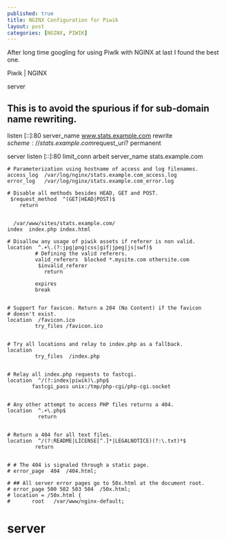 ```yaml
---
published: true
title: NGINX Configuration for Piwik
layout: post
categories: [NGINX, PIWIK]
---
```

After long time googling for using Piwlk with NGINX at last I found the best one.


Piwik | NGINX


server 
   ## This is to avoid the spurious if for sub-domain name rewriting.
   listen [::]:80
   server_name www.stats.example.com
   rewrite  $scheme://stats.example.com$request_uri? permanent


server 
    listen [::]:80
    limit_conn arbeit 
    server_name stats.example.com

    # Parameterization using hostname of access and log filenames.
    access_log  /var/log/nginx/stats.example.com_access.log
    error_log   /var/log/nginx/stats.example.com_error.log

    # Disable all methods besides HEAD, GET and POST.
     $request_method  ^(GET|HEAD|POST)$  
        return 
    

      /var/www/sites/stats.example.com/
    index  index.php index.html

    # Disallow any usage of piwik assets if referer is non valid.
    location  ^.+\.(?:jpg|png|css|gif|jpeg|js|swf)$ 
             # Defining the valid referers.
             valid_referers  blocked *.mysite.com othersite.com
              $invalid_referer  
                return 
             
             expires 
             break
    

    # Support for favicon. Return a 204 (No Content) if the favicon
    # doesn't exist.
    location  /favicon.ico 
             try_files /favicon.ico 
    

    # Try all locations and relay to index.php as a fallback.
    location  
             try_files  /index.php
    

    # Relay all index.php requests to fastcgi.
    location  ^/(?:index|piwik)\.php$ 
            fastcgi_pass unix:/tmp/php-cgi/php-cgi.socket
    

    # Any other attempt to access PHP files returns a 404.
    location  ^.+\.php$ 
              return 
    

    # Return a 404 for all text files.
    location  ^/(?:README|LICENSE[^.]*|LEGALNOTICE)(?:\.txt)*$ 
             return 
    

    # # The 404 is signaled through a static page.
    # error_page  404  /404.html;

    # ## All server error pages go to 50x.html at the document root.
    # error_page 500 502 503 504  /50x.html;
    # location = /50x.html {
    #       root   /var/www/nginx-default;
    
 # server
